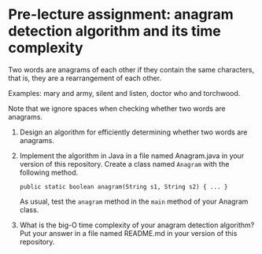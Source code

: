 # Pre-lecture assignment: anagram detection algorithm and its time complexity


Two words are anagrams of each other if they contain the same
characters, that is, they are a rearrangement of each other.

Examples: mary and army, silent and listen, doctor who and torchwood.

Note that we ignore spaces when checking whether two words are
anagrams.

1. Design an algorithm for efficiently determining whether two words are
   anagrams.

2. Implement the algorithm in Java in a file named Anagram.java in
   your version of this repository. Create a class named `Anagram`
   with the following method.

   ~~~~
   public static boolean anagram(String s1, String s2) { ... }
   ~~~~   

   As usual, test the `anagram` method in the `main` method of your
   Anagram class.

3. What is the big-O time complexity of your anagram detection algorithm?
   Put your answer in a file named README.md in your version of
   this repository.